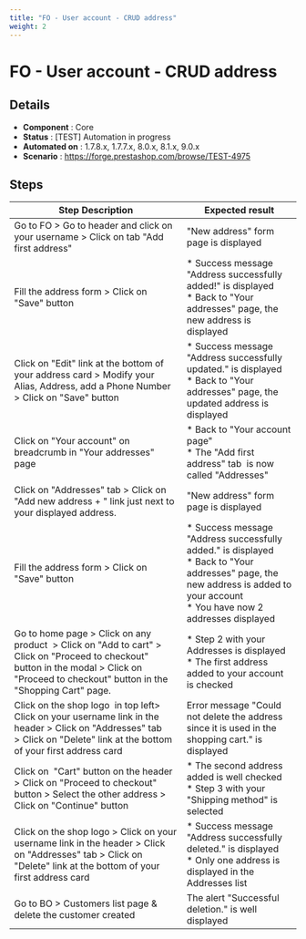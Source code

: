 ```yaml
---
title: "FO - User account - CRUD address"
weight: 2
---
```


# FO - User account - CRUD address
## Details
* **Component** : Core
* **Status** : [TEST] Automation in progress
* **Automated on** : 1.7.8.x, 1.7.7.x, 8.0.x, 8.1.x, 9.0.x
* **Scenario** : https://forge.prestashop.com/browse/TEST-4975

## Steps
| Step Description | Expected result |
| ----- | ----- |
| Go to FO > Go to header and click on your username > Click on tab "Add first address" | "New address" form page is displayed |
| Fill the address form > Click on "Save" button | * Success message "Address successfully added!" is displayed<br> * Back to "Your addresses" page, the new address is displayed |
| Click on "Edit" link at the bottom of your address card > Modify your Alias, Address, add a Phone Number > Click on "Save" button | * Success message "Address successfully updated." is displayed<br> * Back to "Your addresses" page, the updated address is displayed |
| Click on "Your account" on breadcrumb in "Your addresses" page | * Back to "Your account page"<br> * The "Add first address" tab  is now called "Addresses" |
| Click on "Addresses" tab > Click on "Add new address + " link just next to your displayed address. | "New address" form page is displayed |
| Fill the address form > Click on "Save" button | * Success message "Address successfully added." is displayed<br> * Back to "Your addresses" page, the new address is added to your account<br> * You have now 2 addresses displayed |
| Go to home page > Click on any product  > Click on "Add to cart" > Click on "Proceed to checkout" button in the modal > Click on "Proceed to checkout" button in the "Shopping Cart" page. | * Step 2 with your Addresses is displayed<br> * The first address added to your account is checked |
| Click on the shop logo  in top left> Click on your username link in the header > Click on "Addresses" tab > Click on "Delete" link at the bottom of your first address card | Error message "Could not delete the address since it is used in the shopping cart." is displayed |
| Click on  "Cart" button on the header > Click on "Proceed to checkout" button > Select the other address > Click on "Continue" button | * The second address added is well checked<br> * Step 3 with your "Shipping method" is selected |
| Click on the shop logo > Click on your username link in the header > Click on "Addresses" tab > Click on "Delete" link at the bottom of your first address card | * Success message "Address successfully deleted." is displayed<br> * Only one address is displayed in the Addresses list |
| Go to BO > Customers list page & delete the customer created | The alert "Successful deletion." is well displayed |
